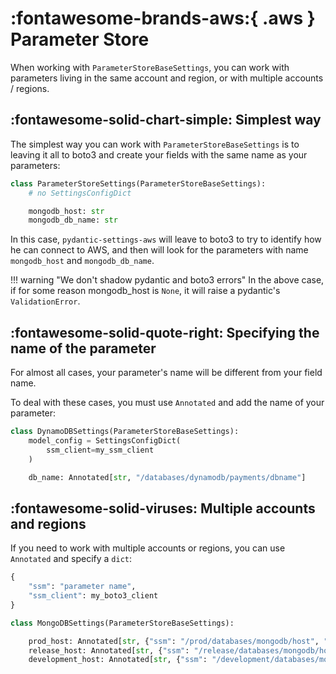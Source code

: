 # :fontawesome-brands-aws:{ .aws } Parameter Store

When working with `ParameterStoreBaseSettings`, you can work with parameters living in the same account and region, or with multiple accounts / regions.


## :fontawesome-solid-chart-simple: Simplest way

The simplest way you can work with `ParameterStoreBaseSettings` is to leaving it all to boto3 and create your fields with the same name as your parameters:

```py linenums="1"
class ParameterStoreSettings(ParameterStoreBaseSettings):
    # no SettingsConfigDict

    mongodb_host: str
    mongodb_db_name: str
```

In this case, `pydantic-settings-aws` will leave to boto3 to try to identify how he can connect to AWS, and then will look for the parameters with name `mongodb_host` and `mongodb_db_name`.

!!! warning "We don't shadow pydantic and boto3 errors"
    In the above case, if for some reason mongodb_host is `None`, it will raise a pydantic's `ValidationError`.


## :fontawesome-solid-quote-right: Specifying the name of the parameter

For almost all cases, your parameter's name will be different from your field name.

To deal with these cases, you must use `Annotated` and add the name of your parameter:

```py linenums="1"
class DynamoDBSettings(ParameterStoreBaseSettings):
    model_config = SettingsConfigDict(
        ssm_client=my_ssm_client
    )

    db_name: Annotated[str, "/databases/dynamodb/payments/dbname"]
```

## :fontawesome-solid-viruses: Multiple accounts and regions

If you need to work with multiple accounts or regions, you can use `Annotated` and specify a `dict`:

```py
{
    "ssm": "parameter name",
    "ssm_client": my_boto3_client
}
```

```py linenums="1"
class MongoDBSettings(ParameterStoreBaseSettings):

    prod_host: Annotated[str, {"ssm": "/prod/databases/mongodb/host", "ssm_client": prod_client}]
    release_host: Annotated[str, {"ssm": "/release/databases/mongodb/host", "ssm_client": release_client}]
    development_host: Annotated[str, {"ssm": "/development/databases/mongodb/host", "ssm_client": development_client}]
```
